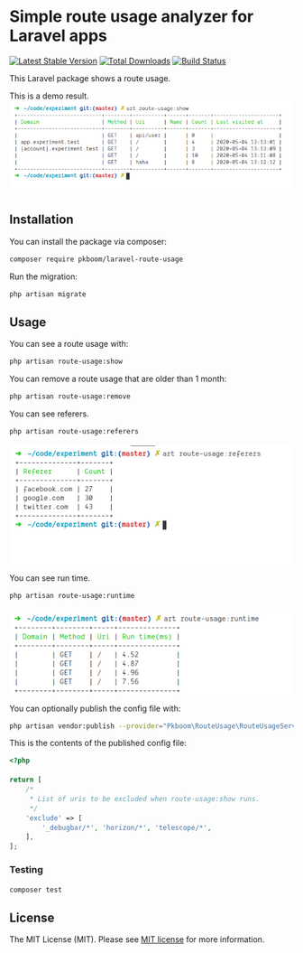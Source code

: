 # Simple route usage analyzer for Laravel apps

[![Latest Stable Version](https://poser.pugx.org/pkboom/laravel-route-usage/v/stable)](https://packagist.org/packages/pkboom/laravel-route-usage)
[![Total Downloads](https://poser.pugx.org/pkboom/laravel-route-usage/downloads)](https://packagist.org/packages/pkboom/laravel-route-usage)
[![Build Status](https://travis-ci.com/pkboom/laravel-route-usage.svg?branch=master)](https://travis-ci.com/pkboom/laravel-route-usage)

This Laravel package shows a route usage.

This is a demo result.
<img src="/images/demo.png" width="800"  title="demo">

## Installation

You can install the package via composer:

```bash
composer require pkboom/laravel-route-usage
```

Run the migration:

```bash
php artisan migrate
```

## Usage

You can see a route usage with:

```bash
php artisan route-usage:show
```

You can remove a route usage that are older than 1 month:

```bash
php artisan route-usage:remove
```

You can see referers.

```bash
php artisan route-usage:referers
```

<img src="/images/demo2.png" width="600"  title="demo2">

You can see run time.

```bash
php artisan route-usage:runtime
```

<img src="/images/demo3.png" width="600"  title="demo3">

You can optionally publish the config file with:

```bash
php artisan vendor:publish --provider="Pkboom\RouteUsage\RouteUsageServiceProvider" --tag="config"
```

This is the contents of the published config file:

```php
<?php

return [
    /*
     * List of uris to be excluded when route-usage:show runs.
     */
    'exclude' => [
        '_debugbar/*', 'horizon/*', 'telescope/*',
    ],
];
```

### Testing

```bash
composer test
```

## License

The MIT License (MIT). Please see [MIT license](http://opensource.org/licenses/MIT) for more information.
